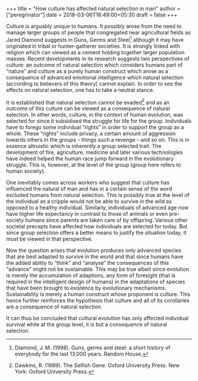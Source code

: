 +++
title = "How culture has affected natural selection in man"
author = ["peregrinator"]
date = 2018-03-06T18:49:00+05:30
draft = false
+++

Culture is arguably unique to humans. It possibly arose from the need
to manage larger groups of people that congregated near agricultural
fields as Jared Diamond suggests in Guns, Germs and Steel[^fn:1] although it may
have originated in tribal or hunter-gatherer societies. It is strongly
linked with religion which can viewed as a cement holding together
larger population masses. Recent developments in its research suggests
two perspectives of culture: an outcome of natural selection which
considers humans part of “nature” and culture as a purely human
construct which arose as a consequence of advanced emotional
intelligence which natural selection (according to believers of this
theory) cannot explain. In order to see the effects on natural
selection, one has to take a neutral stance.

It is established that natural selection cannot be evaded[^fn:2] and as an
           outcome of this culture can be viewed as a consequence of
           natural selection. In other words, culture, in the context
           of human evolution, was selected for since it subsidised
           the struggle for life for the group. Individuals have to
           forego some individual “rights” in order to support the
           group as a whole. These “rights” include privacy, a certain
           amount of aggression towards others in the groups – things
           such a revenge – and so on. This is in essence altruistic
           which is inherently a group selected trait. The development
           of fire, agriculture, medicine and later various
           technologies have indeed helped the human race jump forward
           in the evolutionary struggle. This is, however, at the
           level of the group (group here refers to human society).

One inevitably comes across workers who suggest that culture has
influenced the natural of man and has in a certain sense of the word
excluded humans from natural selection. This is possibly true at the
level of the individual as a cripple would not be able to survive in
the wild as opposed to a healthy individual. Similarly, individuals of
advanced age now have higher life expectancy in contrast to those of
animals or even pre-society humans since parents are taken care of by
offspring. Various other societal precepts have affected how
individuals are selected for today. But since group selection offers a
better means to justify the situation today, it must be viewed in that
perspective.

Now the question arises that evolution produces only advanced species
that are best adapted to survive in the world and that since humans
have the added ability to “think” and “analyse” the consequences of
this “advance” might not be sustainable. This may be true albeit since
evolution is merely the accumulation of adaptions, any form of
foresight (that is required in the intelligent design of humans) in
the adaptations of species that have been brought to existence by
evolutionary mechanisms. Sustainability is merely a human construct
whose proponent is culture. This hence further reinforces the
hypothesis that culture and all of its corollaries are a consequence
of natural selection.

It can thus be concluded that cultural evolution has only affected
individual survival while at the group level, it is but a consequence
of natural selection.

[^fn:1]: Diamond, J. M. (1998). Guns, germs and steel: a short history of
    everybody for the last 13,000 years. Random House.
[^fn:2]: Dawkins, R. (1989). The Selfish Gene. Oxford University
               Press. New York: Oxford University Press.